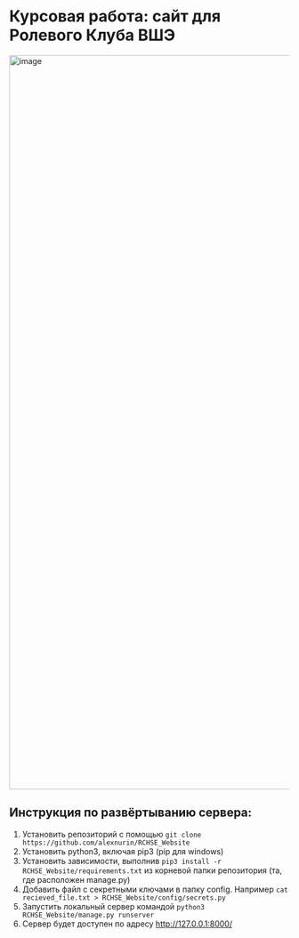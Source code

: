 # Курсовая работа: сайт для Ролевого Клуба ВШЭ <br>

<img width="1320" alt="image" src="https://github.com/alexnurin/RCHSE_Website/assets/44980361/cea6b9ff-8b7a-4eb1-b745-5732e241f0f3">

## Инструкция по развёртыванию сервера:
1. Установить репозиторий с помощью ```git clone https://github.com/alexnurin/RCHSE_Website```
2. Установить python3, включая pip3 (pip для windows)
3. Установить зависимости, выполнив ```pip3 install -r RCHSE_Website/requirements.txt``` из корневой папки репозитория (та, где расположен manage.py)
4. Добавить файл с секретными ключами в папку config. Например ```cat recieved_file.txt > RCHSE_Website/config/secrets.py```
5. Запустить локальный сервер командой ```python3 RCHSE_Website/manage.py runserver```
6. Сервер будет доступен по адресу http://127.0.0.1:8000/
